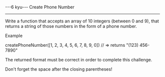 ---6 kyu--- Create Phone Number

---

Write a function that accepts an array of 10 integers (between 0 and 9), that returns a string of those numbers in the form of a phone number.

Example

createPhoneNumber([1, 2, 3, 4, 5, 6, 7, 8, 9, 0]) // => returns "(123) 456-7890"

The returned format must be correct in order to complete this challenge.

Don't forget the space after the closing parentheses!
